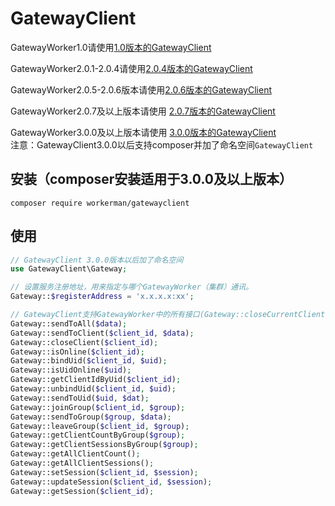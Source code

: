 # GatewayClient

GatewayWorker1.0请使用[1.0版本的GatewayClient](https://github.com/walkor/GatewayClient/releases/tag/v1.0)

GatewayWorker2.0.1-2.0.4请使用[2.0.4版本的GatewayClient](https://github.com/walkor/GatewayClient/releases/tag/2.0.4)

GatewayWorker2.0.5-2.0.6版本请使用[2.0.6版本的GatewayClient](https://github.com/walkor/GatewayClient/releases/tag/2.0.6)

GatewayWorker2.0.7及以上版本请使用 [2.0.7版本的GatewayClient](https://github.com/walkor/GatewayClient/releases/tag/v2.0.7)

GatewayWorker3.0.0及以上版本请使用 [3.0.0版本的GatewayClient](https://github.com/walkor/GatewayClient/releases/tag/v3.0.0)<br>
注意：GatewayClient3.0.0以后支持composer并加了命名空间```GatewayClient``` <br>

## 安装（composer安装适用于3.0.0及以上版本）
```
composer require workerman/gatewayclient
```

## 使用
```php
// GatewayClient 3.0.0版本以后加了命名空间
use GatewayClient\Gateway;

// 设置服务注册地址，用来指定与哪个GatewayWorker（集群）通讯。
Gateway::$registerAddress = 'x.x.x.x:xx';

// GatewayClient支持GatewayWorker中的所有接口(Gateway::closeCurrentClient Gateway::sendToCurrentClient除外)
Gateway::sendToAll($data);
Gateway::sendToClient($client_id, $data);
Gateway::closeClient($client_id);
Gateway::isOnline($client_id);
Gateway::bindUid($client_id, $uid);
Gateway::isUidOnline($uid);
Gateway::getClientIdByUid($client_id);
Gateway::unbindUid($client_id, $uid);
Gateway::sendToUid($uid, $dat);
Gateway::joinGroup($client_id, $group);
Gateway::sendToGroup($group, $data);
Gateway::leaveGroup($client_id, $group);
Gateway::getClientCountByGroup($group);
Gateway::getClientSessionsByGroup($group);
Gateway::getAllClientCount();
Gateway::getAllClientSessions();
Gateway::setSession($client_id, $session);
Gateway::updateSession($client_id, $session);
Gateway::getSession($client_id);
```

